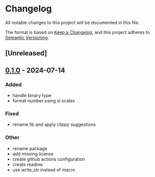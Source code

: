 # Changelog
All notable changes to this project will be documented in this file.

The format is based on [Keep a Changelog](https://keepachangelog.com/en/1.0.0/),
and this project adheres to [Semantic Versioning](https://semver.org/spec/v2.0.0.html).

## [Unreleased]

## [0.1.0](https://github.com/jdrouet/human-number/releases/tag/v0.1.0) - 2024-07-14

### Added
- handle binary type
- format number using si scales

### Fixed
- rename lib and apply clippy suggestions

### Other
- rename package
- add missing license
- create github actions configuration
- create readme
- use write_str instead of macro
